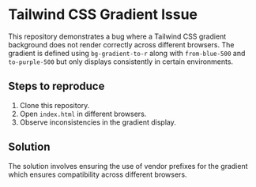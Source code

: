 # Tailwind CSS Gradient Issue

This repository demonstrates a bug where a Tailwind CSS gradient background does not render correctly across different browsers.  The gradient is defined using `bg-gradient-to-r` along with `from-blue-500` and `to-purple-500` but only displays consistently in certain environments. 

## Steps to reproduce
1. Clone this repository.
2. Open `index.html` in different browsers.
3. Observe inconsistencies in the gradient display.

## Solution
The solution involves ensuring the use of vendor prefixes for the gradient which ensures compatibility across different browsers. 
